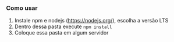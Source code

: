 ### Como usar

1. Instale npm e nodejs (https://nodejs.org/), escolha a versão LTS
2. Dentro dessa pasta execute ```npm install```
3. Coloque essa pasta em algum servidor
